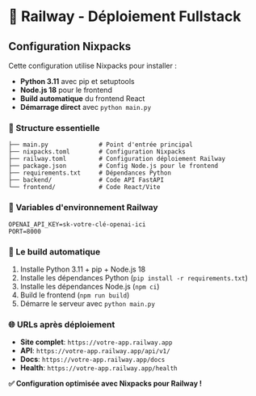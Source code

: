 # 🚀 Railway - Déploiement Fullstack

## Configuration Nixpacks

Cette configuration utilise Nixpacks pour installer :
- **Python 3.11** avec pip et setuptools
- **Node.js 18** pour le frontend
- **Build automatique** du frontend React
- **Démarrage direct** avec `python main.py`

### 📁 Structure essentielle
```
├── main.py              # Point d'entrée principal
├── nixpacks.toml        # Configuration Nixpacks
├── railway.toml         # Configuration déploiement Railway  
├── package.json         # Config Node.js pour le frontend
├── requirements.txt     # Dépendances Python
├── backend/             # Code API FastAPI
└── frontend/            # Code React/Vite
```

### 🔧 Variables d'environnement Railway
```
OPENAI_API_KEY=sk-votre-clé-openai-ici
PORT=8000
```

### 🚀 Le build automatique
1. Installe Python 3.11 + pip + Node.js 18
2. Installe les dépendances Python (`pip install -r requirements.txt`)
3. Installe les dépendances Node.js (`npm ci`)
4. Build le frontend (`npm run build`)
5. Démarre le serveur avec `python main.py`

### 🌐 URLs après déploiement
- **Site complet**: `https://votre-app.railway.app`
- **API**: `https://votre-app.railway.app/api/v1/`
- **Docs**: `https://votre-app.railway.app/docs`
- **Health**: `https://votre-app.railway.app/health`

**✅ Configuration optimisée avec Nixpacks pour Railway !**
